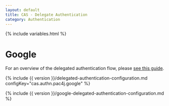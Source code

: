 ```yaml
---
layout: default
title: CAS - Delegate Authentication
category: Authentication
---
```


{% include variables.html %}

# Google

For an overview of the delegated authentication flow, please [see this guide](Delegate-Authentication.html).

{% include {{ version }}/delegated-authentication-configuration.md configKey="cas.authn.pac4j.google" %}

{% include {{ version }}/google-delegated-authentication-configuration.md %}
